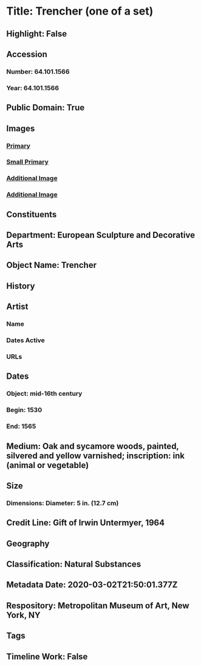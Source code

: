 # Title: Trencher (one of a set)
## Highlight: False
## Accession
### Number: 64.101.1566
### Year: 64.101.1566
## Public Domain: True
## Images
### [Primary](https://images.metmuseum.org/CRDImages/es/original/DP-13853-039.jpg)
### [Small Primary](https://images.metmuseum.org/CRDImages/es/web-large/DP-13853-039.jpg)
### [Additional Image](https://images.metmuseum.org/CRDImages/es/original/DP-13853-040.jpg)
### [Additional Image](https://images.metmuseum.org/CRDImages/es/original/201603.jpg)
## Constituents
## Department: European Sculpture and Decorative Arts
## Object Name: Trencher
## History
## Artist
### Name
### Dates Active
### URLs
## Dates
### Object: mid-16th century
### Begin: 1530
### End: 1565
## Medium: Oak and sycamore woods, painted, silvered and yellow varnished; inscription: ink (animal or vegetable)
## Size
### Dimensions: Diameter: 5 in. (12.7 cm)
## Credit Line: Gift of Irwin Untermyer, 1964
## Geography
## Classification: Natural Substances
## Metadata Date: 2020-03-02T21:50:01.377Z
## Respository: Metropolitan Museum of Art, New York, NY
## Tags
## Timeline Work: False